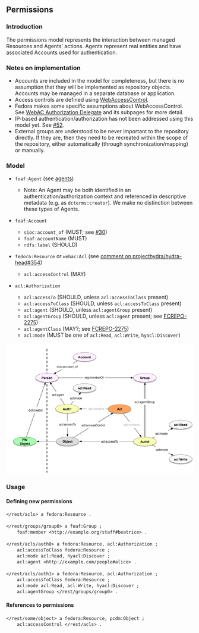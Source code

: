 ## Permissions

### Introduction

The permissions model represents the interaction between managed Resources and Agents' actions. Agents represent real entities and have associated Accounts used for authentication.

### Notes on implementation

* Accounts are included in the model for completeness, but there is no assumption that they will be implemented as repository objects. Accounts may be managed in a separate database or application.
* Access controls are defined using [WebAccessControl](https://www.w3.org/wiki/WebAccessControl).
* Fedora makes some specific assumptions about WebAccessControl. See [WebAC Authorization Delegate](https://wiki.duraspace.org/display/FEDORA4x/WebAC+Authorization+Delegate) and its subpages for more detail.
* IP-based authentication/authorization has not been addressed using this model yet. See [#52](https://github.com/hybox/models/issues/52).
* External groups are understood to be never important to the repository directly. If they are, then they need to be recreated within the scope of the repository, either automatically (through synchronization/mapping) or manually.

### Model

* `foaf:Agent` (see [agents](agents.md))
  * Note: An Agent may be both identified in an authentication/authorization context and referenced in descriptive metadata (e.g. as `dcterms:creator`). We make no distinction between these types of Agents.

* `foaf:Account`
  * `sioc:account_of` (MUST; see [#30](https://github.com/hybox/models/issues/30))
  * `foaf:accountName` (MUST)
  * `rdfs:label` (SHOULD)

* `fedora:Resource` or `webac:Acl` (see [comment on projecthydra/hydra-head#354](https://github.com/projecthydra/hydra-head/issues/354#issuecomment-221353696))
  * `acl:accessControl` (MAY)

* `acl:Authorization`
  * `acl:accessTo` (SHOULD, unless `acl:accessToClass` present)
  * `acl:accessToClass` (SHOULD, unless `acl:accessToClass` present)
  * `acl:agent` (SHOULD, unless `acl:agentGroup` present)
  * `acl:agentGroup` (SHOULD, unless `acl:agent` present; see [FCREPO-2275](https://jira.duraspace.org/browse/FCREPO-2275))
  * `acl:agentClass` (MAY?; see [FCREPO-2275](https://jira.duraspace.org/browse/FCREPO-2275))
  * `acl:mode` (MUST be one of `acl:Read`, `acl:Write`, `hyacl:Discover`)

![Drawing of model](images/permissions.png)

### Usage

#### Defining new permissions 

```turtle
</rest/acls> a fedora:Resource .

</rest/groups/group0> a foaf:Group ;
    foaf:member <http://example.org/staff#beatrice> .

</rest/acls/auth0> a fedora:Resource, acl:Authorization ;
    acl:accessToClass fedora:Resource ;
    acl:mode acl:Read, hyacl:Discover ;
    acl:agent <http://example.com/people#alice> .

</rest/acls/auth1> a fedora:Resource, acl:Authorization ;
    acl:accessToClass fedora:Resource ;
    acl:mode acl:Read, acl:Write, hyacl:Discover ;
    acl:agentGroup </rest/groups/group0> .
```

#### References to permissions

```turtle
</rest/some/object> a fedora:Resource, pcdm:Object ;
    acl:accessControl </rest/acls> .
```
